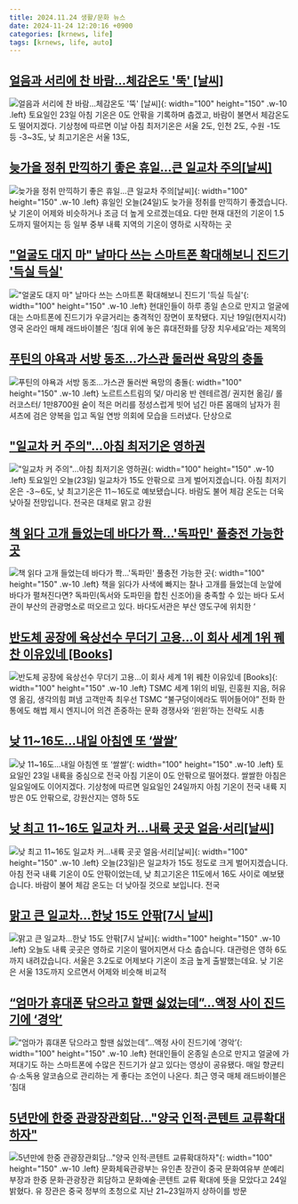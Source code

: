 ```yaml
---
title: 2024.11.24 생활/문화 뉴스
date: 2024-11-24 12:20:16 +0900
categories: [krnews, life]
tags: [krnews, life, auto]
---
```

## [얼음과 서리에 찬 바람...체감온도 '뚝' [날씨]](https://n.news.naver.com/mnews/article/666/0000057567)

![얼음과 서리에 찬 바람...체감온도 '뚝' [날씨]](https://mimgnews.pstatic.net/image/origin/666/2024/11/23/57567.jpg?type=nf220_150){: width="100" height="150" .w-10 .left}
토요일인 23일 아침 기온은 0도 안팎을 기록하며 춥겠고, 바람이 불면서 체감온도도 떨어지겠다. 기상청에 따르면 이날 아침 최저기온은 서울 2도, 인천 2도, 수원 -1도 등 -3~3도, 낮 최고기온은 서울 13도,

## [늦가을 정취 만끽하기 좋은 휴일…큰 일교차 주의[날씨]](https://n.news.naver.com/mnews/article/055/0001208840)

![늦가을 정취 만끽하기 좋은 휴일…큰 일교차 주의[날씨]](https://mimgnews.pstatic.net/image/origin/055/2024/11/24/1208840.jpg?type=nf220_150){: width="100" height="150" .w-10 .left}
휴일인 오늘(24일)도 늦가을 정취를 만끽하기 좋겠습니다. 낮 기온이 어제와 비슷하거나 조금 더 높게 오르겠는데요. 다만 현재 대전의 기온이 1.5도까지 떨어지는 등 일부 중부 내륙 지역의 기온이 영하로 시작하는 곳

## ["얼굴도 대지 마" 날마다 쓰는 스마트폰 확대해보니 진드기 '득실 득실'](https://n.news.naver.com/mnews/article/011/0004418770)

!["얼굴도 대지 마" 날마다 쓰는 스마트폰 확대해보니 진드기 '득실 득실'](https://mimgnews.pstatic.net/image/origin/011/2024/11/23/4418770.jpg?type=nf220_150){: width="100" height="150" .w-10 .left}
현대인들이 하루 종일 손으로 만지고 얼굴에 대는 스마트폰에 진드기가 우글거리는 충격적인 장면이 포착됐다. 지난 19일(현지시각) 영국 온라인 매체 래드바이블은 ‘침대 위에 놓은 휴대전화를 당장 치우세요’라는 제목의

## [푸틴의 야욕과 서방 동조…가스관 둘러싼 욕망의 충돌](https://n.news.naver.com/mnews/article/022/0003988272)

![푸틴의 야욕과 서방 동조…가스관 둘러싼 욕망의 충돌](https://mimgnews.pstatic.net/image/origin/022/2024/11/23/3988272.jpg?type=nf220_150){: width="100" height="150" .w-10 .left}
노르트스트림의 덫/ 마리옹 반 렌테르겜/ 권지현 옮김/ 롤러코스터/ 1만8700원 숱이 적은 머리를 정성스럽게 빗어 넘긴 마른 몸매의 남자가 흰 셔츠에 검은 양복을 입고 독일 연방 의회에 모습을 드러냈다. 단상으로

## ["일교차 커 주의"…아침 최저기온 영하권](https://n.news.naver.com/mnews/article/057/0001855497)

!["일교차 커 주의"…아침 최저기온 영하권](https://mimgnews.pstatic.net/image/origin/057/2024/11/23/1855497.jpg?type=nf220_150){: width="100" height="150" .w-10 .left}
토요일인 오늘(23일) 일교차가 15도 안팎으로 크게 벌어지겠습니다. 아침 최저기온은 -3∼6도, 낮 최고기온은 11∼16도로 예보됐습니다. 바람도 불어 체감 온도는 더욱 낮아질 전망입니다. 전국은 대체로 맑고 강원

## [책 읽다 고개 들었는데 바다가 쫙…'독파민' 풀충전 가능한 곳](https://n.news.naver.com/mnews/article/025/0003402639)

![책 읽다 고개 들었는데 바다가 쫙…'독파민' 풀충전 가능한 곳](https://mimgnews.pstatic.net/image/origin/025/2024/11/24/3402639.jpg?type=nf220_150){: width="100" height="150" .w-10 .left}
책을 읽다가 사색에 빠지는 찰나 고개를 들었는데 눈앞에 바다가 펼쳐진다면? 독파민(독서와 도파민을 합친 신조어)을 충족할 수 있는 바다 도서관이 부산의 관광명소로 떠오르고 있다. 바다도서관은 부산 영도구에 위치한 ‘

## [반도체 공장에 육상선수 무더기 고용…이 회사 세계 1위 꿰찬 이유있네 [Books]](https://n.news.naver.com/mnews/article/009/0005401522)

![반도체 공장에 육상선수 무더기 고용…이 회사 세계 1위 꿰찬 이유있네 [Books]](https://mimgnews.pstatic.net/image/origin/009/2024/11/23/5401522.jpg?type=nf220_150){: width="100" height="150" .w-10 .left}
TSMC 세계 1위의 비밀, 린훙원 지음, 허유영 옮김, 생각의힘 펴냄 고객만족 최우선 TSMC “불구덩이에라도 뛰어들어야” 전화 한 통에도 해법 제시 엔지니어 의견 존중하는 문화 경쟁사와 ‘윈윈’하는 전략도 시총

## [낮 11~16도…내일 아침엔 또 ‘쌀쌀’](https://n.news.naver.com/mnews/article/028/0002717605)

![낮 11~16도…내일 아침엔 또 ‘쌀쌀’](https://mimgnews.pstatic.net/image/origin/028/2024/11/23/2717605.jpg?type=nf220_150){: width="100" height="150" .w-10 .left}
토요일인 23일 내륙을 중심으로 전국 아침 기온이 0도 안팎으로 떨어졌다. 쌀쌀한 아침은 일요일에도 이어지겠다. 기상청에 따르면 일요일인 24일까지 아침 기온이 전국 내륙 지방은 0도 안팎으로, 강원산지는 영하 5도

## [낮 최고 11~16도 일교차 커…내륙 곳곳 얼음·서리[날씨]](https://n.news.naver.com/mnews/article/437/0000419462)

![낮 최고 11~16도 일교차 커…내륙 곳곳 얼음·서리[날씨]](https://mimgnews.pstatic.net/image/origin/437/2024/11/23/419462.jpg?type=nf220_150){: width="100" height="150" .w-10 .left}
오늘(23일)은 일교차가 15도 정도로 크게 벌어지겠습니다. 아침 전국 내륙 기온이 0도 안팎이었는데, 낮 최고기온은 11도에서 16도 사이로 예보됐습니다. 바람이 불어 체감 온도는 더 낮아질 것으로 보입니다. 전국

## [맑고 큰 일교차…한낮 15도 안팎[7시 날씨]](https://n.news.naver.com/mnews/article/056/0011844013)

![맑고 큰 일교차…한낮 15도 안팎[7시 날씨]](https://mimgnews.pstatic.net/image/origin/056/2024/11/24/11844013.jpg?type=nf220_150){: width="100" height="150" .w-10 .left}
오늘도 내륙 곳곳은 영하로 기온이 떨어지면서 다소 춥습니다. 대관령은 영하 6도까지 내려갔습니다. 서울은 3.2도로 어제보다 기온이 조금 높게 출발했는데요. 낮 기온은 서울 13도까지 오르면서 어제와 비슷해 비교적

## [“엄마가 휴대폰 닦으라고 할땐 싫었는데”…액정 사이 진드기에 ‘경악’](https://n.news.naver.com/mnews/article/009/0005401751)

![“엄마가 휴대폰 닦으라고 할땐 싫었는데”…액정 사이 진드기에 ‘경악’](https://mimgnews.pstatic.net/image/origin/009/2024/11/24/5401751.jpg?type=nf220_150){: width="100" height="150" .w-10 .left}
현대인들이 온종일 손으로 만지고 얼굴에 가져대기도 하는 스마트폰에 수많은 진드기가 살고 있다는 영상이 공유됐다. 매일 향균티슈·소독용 알코솜으로 관리하는 게 좋다는 조언이 나온다. 최근 영국 매체 래드바이블은 ‘침대

## [5년만에 한중 관광장관회담…"양국 인적·콘텐트 교류확대하자"](https://n.news.naver.com/mnews/article/025/0003402647)

![5년만에 한중 관광장관회담…"양국 인적·콘텐트 교류확대하자"](https://mimgnews.pstatic.net/image/origin/025/2024/11/24/3402647.jpg?type=nf220_150){: width="100" height="150" .w-10 .left}
문화체육관광부는 유인촌 장관이 중국 문화여유부 쑨예리 부장과 한중 문화·관광장관 회담하고 문화예술·콘텐트 교류 확대에 뜻을 모았다고 24일 밝혔다. 유 장관은 중국 정부의 초청으로 지난 21~23일까지 상하이를 방문

